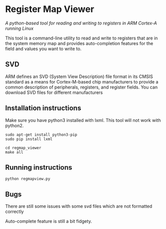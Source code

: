 Register Map Viewer
=============

*A python-based tool for reading and writing to registers in ARM Cortex-A running Linux*

This tool is a command-line utility to read and write to registers that are in the system memory map and provides auto-completion features for the field and values you want to write to.

## SVD
ARM defines an SVD (System View Description) file format in its CMSIS
standard as a means for Cortex-M-based chip manufacturers to provide a
common description of peripherals, registers, and register fields. You
can download SVD files for different manufacturers

## Installation instructions

Make sure you have python3 installed with lxml. This tool will not work with python2.

    sudo apt-get install python3-pip
    sudo pip install lxml
    
    cd regmap_viewer
    make all    


    
## Running instructions

    python regmapview.py

## Bugs
There are still some issues with some svd files which are not formatted correctly 

Auto-complete feature is still a bit fidgety. 
